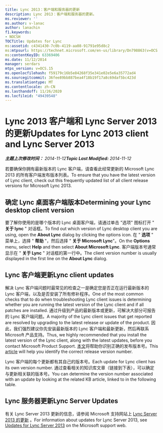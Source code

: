 ```yaml
---
title: Lync 2013：客户端和服务器的更新
description: Lync 2013：客户端和服务器的更新。
ms.reviewer: ''
ms.author: v-lanac
author: lanachin
f1.keywords:
- NOCSH
TOCTitle: Updates for Lync
ms:assetid: c4341430-7c0b-4119-aa08-91791e95d8c2
ms:mtpsurl: https://technet.microsoft.com/en-us/library/Dn798863(v=OCS.15)
ms:contentKeyID: 63369406
ms.date: 11/12/2014
manager: serdars
mtps_version: v=OCS.15
ms.openlocfilehash: f59179c16b5e84268f35e341e02e5e6a35772ad4
ms.sourcegitcommit: 36fee89bb887bea4f18b19f17a8c69daf5bc423d
ms.translationtype: MT
ms.contentlocale: zh-CN
ms.lasthandoff: 11/26/2020
ms.locfileid: "49439548"
---
```

# <a name="updates-for-lync-2013-client-and-lync-server-2013"></a><span data-ttu-id="6835a-103">Lync 2013 客户端和 Lync Server 2013 的更新</span><span class="sxs-lookup"><span data-stu-id="6835a-103">Updates for Lync 2013 client and Lync Server 2013</span></span>

<div data-xmlns="http://www.w3.org/1999/xhtml">

<div class="topic" data-xmlns="http://www.w3.org/1999/xhtml" data-msxsl="urn:schemas-microsoft-com:xslt" data-cs="https://msdn.microsoft.com/">

<div data-asp="https://msdn2.microsoft.com/asp">



</div>

<div id="mainSection">

<div id="mainBody"><span data-ttu-id="6835a-104">

<span> </span></span><span class="sxs-lookup"><span data-stu-id="6835a-104">

<span> </span></span></span>

<span data-ttu-id="6835a-105">_**主题上次修改时间：** 2014-11-12_</span><span class="sxs-lookup"><span data-stu-id="6835a-105">_**Topic Last Modified:** 2014-11-12_</span></span>

<span data-ttu-id="6835a-106">若要确保你拥有最新版本的 Lync 客户端，请查看此经常更新的 Microsoft Lync 2013 的所有客户端发布版本列表。</span><span class="sxs-lookup"><span data-stu-id="6835a-106">To ensure that you have the latest version of Lync client, check out this frequently updated list of all client release versions for Microsoft Lync 2013.</span></span>

<div>

## <a name="determining-your-lync-desktop-client-version"></a><span data-ttu-id="6835a-107">确定 Lync 桌面客户端版本</span><span class="sxs-lookup"><span data-stu-id="6835a-107">Determining your Lync desktop client version</span></span>

<span data-ttu-id="6835a-108">要了解你使用的是哪个版本的 Lync 桌面客户端，请通过单击 "选项" 图标打开 " **关于 lync** " 对话框。</span><span class="sxs-lookup"><span data-stu-id="6835a-108">To find out which version of Lync desktop client you are using, open the **About Lync** dialog by clicking the options icon.</span></span> <span data-ttu-id="6835a-109">在 " **选项** " 菜单上，选择 " **帮助** "，然后选择 " **关于 Microsoft Lync**"。</span><span class="sxs-lookup"><span data-stu-id="6835a-109">On the **Options** menu, select **Help** and then select **About Microsoft Lync**.</span></span> <span data-ttu-id="6835a-110">客户端版本号通常显示在 " **关于 Lync** " 对话框的第一行中。</span><span class="sxs-lookup"><span data-stu-id="6835a-110">The client version number is usually displayed in the first line on the **About Lync** dialog.</span></span>

</div>

<div>

## <a name="lync-client-updates"></a><span data-ttu-id="6835a-111">Lync 客户端更新</span><span class="sxs-lookup"><span data-stu-id="6835a-111">Lync client updates</span></span>

<span data-ttu-id="6835a-112">解决 Lync 客户端问题时最常见的检查之一是确定您是否正在运行最新版本的 Lync 客户端，以及是否安装了所有修补程序。</span><span class="sxs-lookup"><span data-stu-id="6835a-112">One of the most common checks that to do when troubleshooting Lync client issues is determining whether you are running the latest version of the Lync client and if all patches are installed.</span></span> <span data-ttu-id="6835a-113">通过升级到产品的最新版本或更新，可解决大部分可报告的 Lync 客户端问题。</span><span class="sxs-lookup"><span data-stu-id="6835a-113">A majority of the Lync client issues that get reported are resolved by upgrading to the latest release or update of the product.</span></span> <span data-ttu-id="6835a-114">因此，我们强烈建议你先安装最新版本的 Lync 客户端和最新更新，然后再联系 Microsoft 产品支持。</span><span class="sxs-lookup"><span data-stu-id="6835a-114">Thus, we highly recommended that you install the latest version of the Lync client, along with the latest updates, before you contact Microsoft Product Support.</span></span> <span data-ttu-id="6835a-115">[本文](https://docs.microsoft.com/SkypeForBusiness/sfb-client-updates#lync-2013-client-updates)将帮助你识别正确的发布版本号。</span><span class="sxs-lookup"><span data-stu-id="6835a-115">This [article](https://docs.microsoft.com/SkypeForBusiness/sfb-client-updates#lync-2013-client-updates) will help you identify the correct release version number.</span></span>

<span data-ttu-id="6835a-116">Lync 客户端的每个更新都有其自己的版本号。</span><span class="sxs-lookup"><span data-stu-id="6835a-116">Each update for Lync client has its own version number.</span></span> <span data-ttu-id="6835a-117">通过查看相关的知识库文章（链接到下表），可以确定与更新相关联的版本号。</span><span class="sxs-lookup"><span data-stu-id="6835a-117">You can determine the version number associated with an update by looking at the related KB article, linked to in the following table.</span></span>

</div>

<div>

## <a name="lync-server-updates"></a><span data-ttu-id="6835a-118">Lync 服务器更新</span><span class="sxs-lookup"><span data-stu-id="6835a-118">Lync Server Updates</span></span>

<span data-ttu-id="6835a-119">有关 Lync Server 2013 更新的信息，请参阅 Microsoft 支持网站上 [Lync Server 2013 的更新](https://support.microsoft.com/help/2809243/updates-for-lync-server-2013) 。</span><span class="sxs-lookup"><span data-stu-id="6835a-119">For information about updates for Lync Server 2013, see [Updates for Lync Server 2013](https://support.microsoft.com/help/2809243/updates-for-lync-server-2013) on the Microsoft support web.</span></span>

<span data-ttu-id="6835a-120"></div>

</div>

<span> </span>

</div>

</div>

</span><span class="sxs-lookup"><span data-stu-id="6835a-120"></div>

</div>

<span> </span>

</div>

</div>

</span></span></div>

